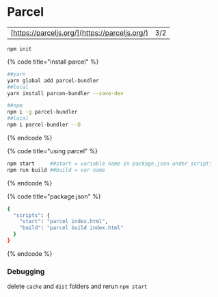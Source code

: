 # Parcel

|  |  |
| :--- | :--- |
| [https://parceljs.org/](https://parceljs.org/) | 3/2 |

```text
npm init
```

{% code title="install parcel" %}
```bash
##yarn
yarn global add parcel-bundler
##local
yarn install parcen-bundler --save-dev

##npm
npm i -g parcel-bundler
##local
npm i parcel-bundler --D
```
{% endcode %}

{% code title="using parcel" %}
```bash
npm start     ##start = variable name in package.json under script:
npm run build ##build = var name 
```
{% endcode %}

{% code title="package.json" %}
```bash
{
  "scripts": {
    "start": "parcel index.html",
    "build": "parcel build index.html"
  }
}
```
{% endcode %}

### Debugging

delete `cache` and `dist` folders and rerun `npm start`

